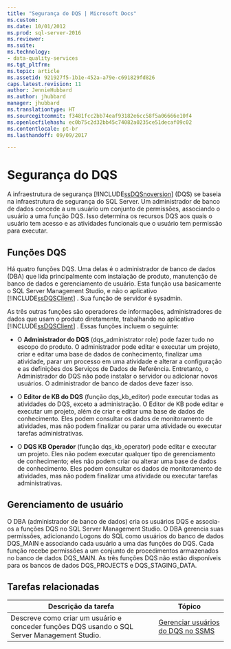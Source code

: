 ```yaml
---
title: "Segurança do DQS | Microsoft Docs"
ms.custom: 
ms.date: 10/01/2012
ms.prod: sql-server-2016
ms.reviewer: 
ms.suite: 
ms.technology:
- data-quality-services
ms.tgt_pltfrm: 
ms.topic: article
ms.assetid: 921927f5-1b1e-452a-a79e-c691829fd826
caps.latest.revision: 11
author: JennieHubbard
ms.author: jhubbard
manager: jhubbard
ms.translationtype: HT
ms.sourcegitcommit: f3481fcc2bb74eaf93182e6cc58f5a06666e10f4
ms.openlocfilehash: ec0b75c2d32bb45c74082a0235ce51decaf09c02
ms.contentlocale: pt-br
ms.lasthandoff: 09/09/2017

---
```

# <a name="dqs-security"></a>Segurança do DQS
  A infraestrutura de segurança [!INCLUDE[ssDQSnoversion](../includes/ssdqsnoversion-md.md)] (DQS) se baseia na infraestrutura de segurança do SQL Server. Um administrador de banco de dados concede a um usuário um conjunto de permissões, associando o usuário a uma função DQS. Isso determina os recursos DQS aos quais o usuário tem acesso e as atividades funcionais que o usuário tem permissão para executar.  
  
## <a name="dqs-roles"></a>Funções DQS  
 Há quatro funções DQS. Uma delas é o administrador de banco de dados (DBA) que lida principalmente com instalação de produto, manutenção de banco de dados e gerenciamento de usuário. Esta função usa basicamente o SQL Server Management Studio, e não o aplicativo [!INCLUDE[ssDQSClient](../includes/ssdqsclient-md.md)] . Sua função de servidor é sysadmin.  
  
 As três outras funções são operadores de informações, administradores de dados que usam o produto diretamente, trabalhando no aplicativo [!INCLUDE[ssDQSClient](../includes/ssdqsclient-md.md)] . Essas funções incluem o seguinte:  
  
-   O **Administrador do DQS** (dqs_administrator role) pode fazer tudo no escopo do produto. O administrador pode editar e executar um projeto, criar e editar uma base de dados de conhecimento, finalizar uma atividade, parar um processo em uma atividade e alterar a configuração e as definições dos Serviços de Dados de Referência. Entretanto, o Administrador do DQS não pode instalar o servidor ou adicionar novos usuários. O administrador de banco de dados deve fazer isso.  
  
-   O **Editor de KB do DQS** (função dqs_kb_editor) pode executar todas as atividades do DQS, exceto a administração. O Editor de KB pode editar e executar um projeto, além de criar e editar uma base de dados de conhecimento. Eles podem consultar os dados de monitoramento de atividades, mas não podem finalizar ou parar uma atividade ou executar tarefas administrativas.  
  
-   O **DQS KB Operador** (função dqs_kb_operator) pode editar e executar um projeto. Eles não podem executar qualquer tipo de gerenciamento de conhecimento; eles não podem criar ou alterar uma base de dados de conhecimento. Eles podem consultar os dados de monitoramento de atividades, mas não podem finalizar uma atividade ou executar tarefas administrativas.  
  
## <a name="user-management"></a>Gerenciamento de usuário  
 O DBA (administrador de banco de dados) cria os usuários DQS e associa-os a funções DQS no SQL Server Management Studio. O DBA gerencia suas permissões, adicionando Logons do SQL como usuários do banco de dados DQS_MAIN e associando cada usuário a uma das funções do DQS. Cada função recebe permissões a um conjunto de procedimentos armazenados no banco de dados DQS_MAIN. As três funções DQS não estão disponíveis para os bancos de dados DQS_PROJECTS e DQS_STAGING_DATA.  
  
## <a name="related-tasks"></a>Tarefas relacionadas  
  
|Descrição da tarefa|Tópico|  
|----------------------|-----------|  
|Descreve como criar um usuário e conceder funções DQS usando o SQL Server Management Studio.|[Gerenciar usuários do DQS no SSMS](http://msdn.microsoft.com/library/955af01d-00da-4c51-9311-f3848749df54)|  
  
  
